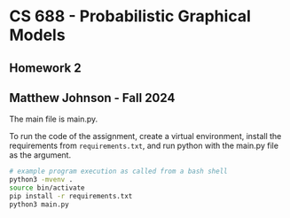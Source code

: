 
# CS 688 - Probabilistic Graphical Models
## Homework 2
## Matthew Johnson - Fall 2024

The main file is main.py.

To run the code of the assignment, create a virtual environment, install the requirements from `requirements.txt`, and run python with the main.py file as the argument.

```bash
# example program execution as called from a bash shell
python3 -mvenv .
source bin/activate
pip install -r requirements.txt
python3 main.py
```
